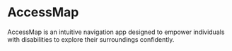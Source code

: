 # AccessMap
AccessMap is an intuitive navigation app designed to empower individuals with disabilities to explore their surroundings confidently.
